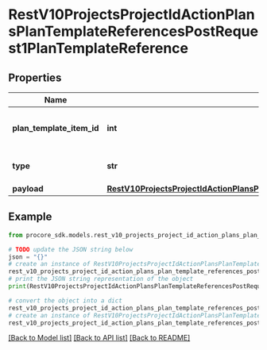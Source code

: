 # RestV10ProjectsProjectIdActionPlansPlanTemplateReferencesPostRequest1PlanTemplateReference


## Properties

Name | Type | Description | Notes
------------ | ------------- | ------------- | -------------
**plan_template_item_id** | **int** | Project Action Plan Template Item ID | 
**type** | **str** | Action Plan Reference Type | 
**payload** | [**RestV10ProjectsProjectIdActionPlansPlanTemplateReferencesPostRequest1PlanTemplateReferencePayload**](RestV10ProjectsProjectIdActionPlansPlanTemplateReferencesPostRequest1PlanTemplateReferencePayload.md) |  | 

## Example

```python
from procore_sdk.models.rest_v10_projects_project_id_action_plans_plan_template_references_post_request1_plan_template_reference import RestV10ProjectsProjectIdActionPlansPlanTemplateReferencesPostRequest1PlanTemplateReference

# TODO update the JSON string below
json = "{}"
# create an instance of RestV10ProjectsProjectIdActionPlansPlanTemplateReferencesPostRequest1PlanTemplateReference from a JSON string
rest_v10_projects_project_id_action_plans_plan_template_references_post_request1_plan_template_reference_instance = RestV10ProjectsProjectIdActionPlansPlanTemplateReferencesPostRequest1PlanTemplateReference.from_json(json)
# print the JSON string representation of the object
print(RestV10ProjectsProjectIdActionPlansPlanTemplateReferencesPostRequest1PlanTemplateReference.to_json())

# convert the object into a dict
rest_v10_projects_project_id_action_plans_plan_template_references_post_request1_plan_template_reference_dict = rest_v10_projects_project_id_action_plans_plan_template_references_post_request1_plan_template_reference_instance.to_dict()
# create an instance of RestV10ProjectsProjectIdActionPlansPlanTemplateReferencesPostRequest1PlanTemplateReference from a dict
rest_v10_projects_project_id_action_plans_plan_template_references_post_request1_plan_template_reference_from_dict = RestV10ProjectsProjectIdActionPlansPlanTemplateReferencesPostRequest1PlanTemplateReference.from_dict(rest_v10_projects_project_id_action_plans_plan_template_references_post_request1_plan_template_reference_dict)
```
[[Back to Model list]](../README.md#documentation-for-models) [[Back to API list]](../README.md#documentation-for-api-endpoints) [[Back to README]](../README.md)


